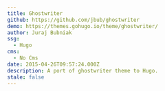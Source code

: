 ```yaml
---
title: Ghostwriter
github: https://github.com/jbub/ghostwriter
demo: https://themes.gohugo.io/theme/ghostwriter/
author: Juraj Bubniak
ssg:
  - Hugo
cms:
  - No Cms
date: 2015-04-26T09:57:24.000Z
description: A port of ghostwriter theme to Hugo.
stale: false
---
```

